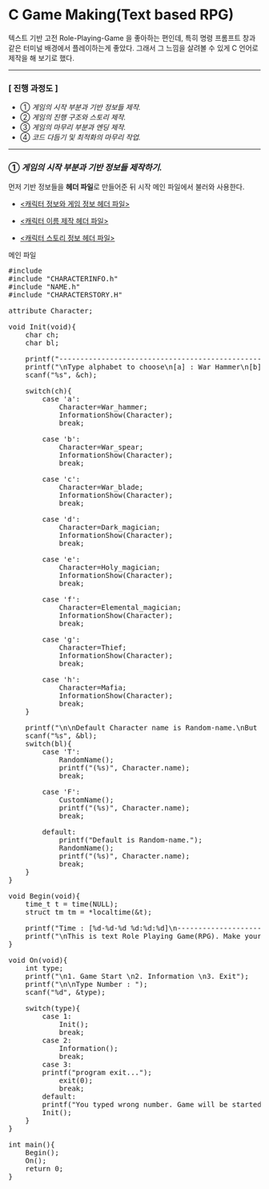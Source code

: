 # C Game Making(Text based RPG)
텍스트 기반 고전 Role-Playing-Game 을 좋아하는 편인데, 특히 명령 프롬프트 창과 같은 터미널 배경에서 플레이하는게 좋았다. 그래서 그 느낌을 살려볼 수 있게 C 언어로 제작을 해 보기로 했다. 
- - -
### [ 진행 과정도 ]
- ① *게임의 시작 부분과 기반 정보들 제작.*
- ② *게임의 진행 구조와 스토리 제작.*
- ③ *게임의 마무리 부분과 엔딩 제작.*
- ④ *코드 다듬기 및 최적화의 마무리 작업.*
- - -
### ① *게임의 시작 부분과 기반 정보들 제작하기.*

먼저 기반 정보들을 **헤더 파일**로 만들어준 뒤 시작 메인 파일에서 불러와 사용한다.

- [<캐릭터 정보와 게임 정보 헤더 파일>](CHARACTERINFO.h)

- [<캐릭터 이름 제작 헤더 파일>](NAME.H)

- [<캐릭터 스토리 정보 헤더 파일>](CHARACTERSTORY.h)

메인 파일
<pre>
#include <stdio.h>
#include "CHARACTERINFO.h"
#include "NAME.h"
#include "CHARACTERSTORY.H"

attribute Character;

void Init(void){
    char ch;
    char bl;
    
    printf("---------------------------------------------------------------------------------------\nAt first, choose, name your character(you can name your character Random-name or Custom-name).\nThen Read some information of game rule, ... whatever\n");
    printf("\nType alphabet to choose\n[a] : War Hammer\n[b] : War Spear\n[c] : War Blade\n[d] : Dark Magician\n[e] : Holy Magician\n[f] : Elemental_magician\n[g] : Thief\n[h] : Mafia\n:");
    scanf("%s", &ch);
    
    switch(ch){
        case 'a':
            Character=War_hammer;
            InformationShow(Character);
            break;

        case 'b':
            Character=War_spear;
            InformationShow(Character);
            break; 

        case 'c':
            Character=War_blade;
            InformationShow(Character);
            break;

        case 'd':
            Character=Dark_magician;
            InformationShow(Character);
            break;

        case 'e':
            Character=Holy_magician;
            InformationShow(Character);
            break;   

        case 'f':
            Character=Elemental_magician;
            InformationShow(Character);
            break; 

        case 'g':
            Character=Thief;
            InformationShow(Character);
            break;  

        case 'h':
            Character=Mafia;
            InformationShow(Character);
            break;        
    }
    
    printf("\n\nDefault Character name is Random-name.\nBut you can choose.\nRandom-name or Custom-name?\nType [T] for Random-name or [F] for Custom-name :");
    scanf("%s", &bl);
    switch(bl){
        case 'T':
            RandomName();
            printf("(%s)", Character.name);
            break;

        case 'F':
            CustomName();
            printf("(%s)", Character.name);
            break;

        default:
            printf("Default is Random-name.");
            RandomName();
            printf("(%s)", Character.name);
            break;
    }
}

void Begin(void){
    time_t t = time(NULL);
    struct tm tm = *localtime(&t);
 
    printf("Time : [%d-%d-%d %d:%d:%d]\n---------------------------------------------------------------------------------------", tm.tm_year+1900, tm.tm_mon+1, tm.tm_mday, tm.tm_hour, tm.tm_min, tm.tm_sec);
    printf("\nThis is text Role Playing Game(RPG). Make your own character and start the game.\n");
}

void On(void){
    int type;
    printf("\n1. Game Start \n2. Information \n3. Exit");
    printf("\n\nType Number : ");
    scanf("%d", &type);
    
    switch(type){
        case 1:
            Init();
            break;
        case 2:
            Information();
            break;
        case 3:
        printf("program exit...");
            exit(0);
            break;
        default:
        printf("You typed wrong number. Game will be started.");
        Init();
    }
}

int main(){
    Begin();
    On();
    return 0;
}
</pre>
